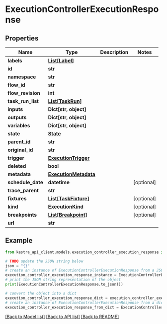 # ExecutionControllerExecutionResponse


## Properties

Name | Type | Description | Notes
------------ | ------------- | ------------- | -------------
**labels** | [**List[Label]**](Label.md) |  | 
**id** | **str** |  | 
**namespace** | **str** |  | 
**flow_id** | **str** |  | 
**flow_revision** | **int** |  | 
**task_run_list** | [**List[TaskRun]**](TaskRun.md) |  | 
**inputs** | **Dict[str, object]** |  | 
**outputs** | **Dict[str, object]** |  | 
**variables** | **Dict[str, object]** |  | 
**state** | [**State**](State.md) |  | 
**parent_id** | **str** |  | 
**original_id** | **str** |  | 
**trigger** | [**ExecutionTrigger**](ExecutionTrigger.md) |  | 
**deleted** | **bool** |  | 
**metadata** | [**ExecutionMetadata**](ExecutionMetadata.md) |  | 
**schedule_date** | **datetime** |  | [optional] 
**trace_parent** | **str** |  | 
**fixtures** | [**List[TaskFixture]**](TaskFixture.md) |  | [optional] 
**kind** | [**ExecutionKind**](ExecutionKind.md) |  | [optional] 
**breakpoints** | [**List[Breakpoint]**](Breakpoint.md) |  | [optional] 
**url** | **str** |  | 

## Example

```python
from kestra_api_client.models.execution_controller_execution_response import ExecutionControllerExecutionResponse

# TODO update the JSON string below
json = "{}"
# create an instance of ExecutionControllerExecutionResponse from a JSON string
execution_controller_execution_response_instance = ExecutionControllerExecutionResponse.from_json(json)
# print the JSON string representation of the object
print(ExecutionControllerExecutionResponse.to_json())

# convert the object into a dict
execution_controller_execution_response_dict = execution_controller_execution_response_instance.to_dict()
# create an instance of ExecutionControllerExecutionResponse from a dict
execution_controller_execution_response_from_dict = ExecutionControllerExecutionResponse.from_dict(execution_controller_execution_response_dict)
```
[[Back to Model list]](../README.md#documentation-for-models) [[Back to API list]](../README.md#documentation-for-api-endpoints) [[Back to README]](../README.md)


